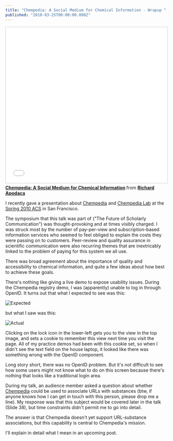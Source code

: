 ```yaml
---
title: "Chempedia: A Social Medium for Chemical Information - Wrapup "
published: "2010-03-25T00:00:00.000Z"
---
```


<div class="videowrapper">
  <iframe src="//www.slideshare.net/slideshow/embed_code/key/upC3i0y0cHToAK" width="595" height="485" frameborder="0" marginwidth="0" marginheight="0" scrolling="no" style="border:1px solid #CCC; border-width:1px; margin-bottom:5px; max-width: 100%;" allowfullscreen> </iframe> <div style="margin-bottom:5px"> <strong> <a href="//www.slideshare.net/rapodaca/chempedia-a-social-medium-for-chemical-information-3552073" title="Chempedia: A Social Medium for Chemical Information" target="_blank">Chempedia: A Social Medium for Chemical Information</a> </strong> from <strong><a href="https://www.slideshare.net/rapodaca" target="_blank">Richard Apodaca</a></strong> </div>
</div>

I recently gave a presentation about [Chempedia](http://chempedia.com) and [Chempedia Lab](http://lab.chempedia.com) at the [Spring 2010 ACS](http://portal.acs.org:80/portal/acs/corg/content?_nfpb=true&_pageLabel=PP_TRANSITIONMAIN&node_id=2060&use_sec=false&sec_url_var=region1&__uuid=009dddf8-3420-4e6d-812d-186e0c3f8343) in San Francisco.

The symposium that this talk was part of ("The Future of Scholarly Communication") was thought-provoking and at times visibly charged. I was struck most by the number of pay-per-view and subscription-based information services who seemed to feel obliged to explain the costs they were passing on to customers. Peer-review and quality assurance in scientific communication were also recurring themes that are inextricably linked to the problem of paying for this system we all use.

There was broad agreement about the importance of quality and accessibility to chemical information, and quite a few ideas about how best to achieve these goals.

There's nothing like giving a live demo to expose usability issues. During the Chempedia registry demo, I was (apparently) unable to log in through OpenID. It turns out that what I expected to see was this:

![Expected](/images/posts/20100325/expected.png "Expected")

but what I saw was this:

![Actual](/images/posts/20100325/actual.png "Actual")

Clicking on the lock icon in the lower-left gets you to the view in the top image, and sets a cookie to remember this view next time you visit the page. All of my practice demos had been with this cookie set, so when I didn't see the text field on the house laptop, it looked like there was something wrong with the OpenID component.

Long story short, there was no OpenID problem. But it's not difficult to see how some users might not know what to do on this screen because there's nothing that looks like a traditional login area.

During my talk, an audience member asked a question about whether [Chempedia](http://chempedia.com) could be used to associate URLs with substances (btw, if anyone knows how I can get in touch with this person, please drop me a line). My response was that this subject would be covered later in the talk (Slide 38), but time constraints didn't permit me to go into detail.

The answer is that Chempedia doesn't yet support URL-substance associations, but this capability is central to Chempedia's mission.

I'll explain in detail what I mean in an upcoming post.